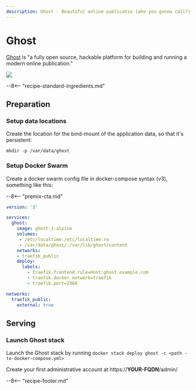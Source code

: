 ```yaml
---
description: Ghost - Beautiful online publicatio (who you gonna call?)
---
```


# Ghost

[Ghost](https://ghost.org) is "a fully open source, hackable platform for building and running a modern online publication."

![](/images/ghost.png)

--8<-- "recipe-standard-ingredients.md"

## Preparation

### Setup data locations

Create the location for the bind-mount of the application data, so that it's persistent:

```
mkdir -p /var/data/ghost
```

### Setup Docker Swarm

Create a docker swarm config file in docker-compose syntax (v3), something like this:

--8<-- "premix-cta.md"

```yaml
version: '3'

services:
  ghost:
    image: ghost:1-alpine
    volumes:
     - /etc/localtime:/etc/localtime:ro
     - /var/data/ghost/:/var/lib/ghost/content
    networks:
    - traefik_public
    deploy:
      labels:
        - traefik.frontend.rule=Host:ghost.example.com
        - traefik.docker.network=traefik
        - traefik.port=2368

networks:
  traefik_public:
    external: true
```


## Serving

### Launch Ghost stack

Launch the Ghost stack by running ```docker stack deploy ghost -c <path -to-docker-compose.yml>```

Create your first administrative account at https://**YOUR-FQDN**/admin/

[^1]: A default using the SQlite database takes 548k of space

--8<-- "recipe-footer.md"